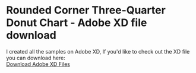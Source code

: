 # Rounded Corner Three-Quarter Donut Chart - Adobe XD file download
I created all the samples on Adobe XD, If you'd like to check out the XD file you can download here:
<br>
<a href="https://medium.com/@ravijoon/make-beautiful-looking-rounded-corner-three-quarter-donut-chart-with-adobe-xd-93b4428fb1ac">Download Adobe XD Files</a>
